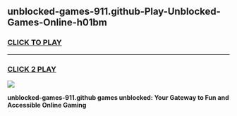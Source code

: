 
## unblocked-games-911.github-Play-Unblocked-Games-Online-h01bm
<h3>
<a href="https://premium76.site?title=unblocked-games-911.github&ref=24A">CLICK TO PLAY</a></h3>
<hr>

<h3>
<a href="https://premium76.site?title=unblocked-games-911.github&ref=24A">CLICK 2 PLAY</a>
  
</h3>

<a href="https://premium76.site?title=unblocked-games-911.github&ref=24A"><img src="https://clearcache.store/games.png"></a>


**unblocked-games-911.github games unblocked: Your Gateway to Fun and Accessible Online Gaming**
